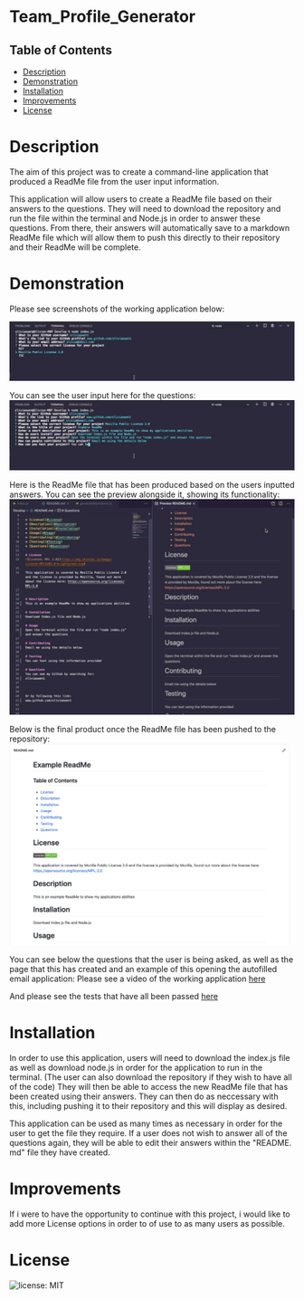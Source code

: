 # Team_Profile_Generator

## Table of Contents

* [Description](#Description)
* [Demonstration](#Demonstration)
* [Installation](#Installation)
* [Improvements](#Improvements)
* [License](#License)



# Description
The aim of this project was to create a command-line application that produced a ReadMe file from the user input information.

This application will allow users to create a ReadMe file based on their answers to the questions. They will need to download the repository and run the file within the terminal and Node.js in order to answer these questions. From there, their answers will automatically save to a markdown ReadMe file which will allow them to push this directly to their repository and their ReadMe will be complete.

# Demonstration
Please see screenshots of the working application below:


![Screenshot of dropdown options](https://raw.githubusercontent.com/oliviaowen1/Professional_README_Generator/main/Assets/Screenshot%202021-02-21%20at%2012.27.57.png)

You can see the user input here for the questions:
![Screenshot of user input](https://raw.githubusercontent.com/oliviaowen1/Professional_README_Generator/main/Assets/Screenshot%202021-02-21%20at%2012.28.51.png)

Here is the ReadMe file that has been produced based on the users inputted answers. You can see the preview alongside it, showing its functionality:
![Screenshot of readme file](https://raw.githubusercontent.com/oliviaowen1/Professional_README_Generator/main/Assets/Screenshot%202021-02-21%20at%2012.29.07.png)

Below is the final product once the ReadMe file has been pushed to the repository:
![Screenshot of readme in repo](https://raw.githubusercontent.com/oliviaowen1/Professional_README_Generator/main/Assets/Screenshot%202021-02-21%20at%2012.31.43.png)

You can see below the questions that the user is being asked, as well as the page that this has created and an example of this opening the autofilled email application:
Please see a video of the working application [here](https://drive.google.com/file/d/1rAj99CeWcAoeLHlqS3fVF9hLtFffOEIa/view)


And please see the tests that have all been passed [here](https://drive.google.com/file/d/1TcUll-uYcyVlj0k_g8NMnTcegIFvzZDs/view)

# Installation 
In order to use this application, users will need to download the index.js file as well as download node.js in order for the application to run in the terminal. (The user can also download the repository if they wish to have all of the code) They will then be able to access the new ReadMe file that has been created using their answers. They can then do as neccessary with this, including pushing it to their repository and this will display as desired.

This application can be used as many times as necessary in order for the user to get the file they require. If a user does not wish to answer all of the questions again, they will be able to edit their answers within the "README. md" file they have created.

# Improvements
If i were to have the opportunity to continue with this project, i would like to add more License options in order to of use to as many users as possible.


# License
![license: MIT](https://img.shields.io/badge/License-MIT-blue.svg)
